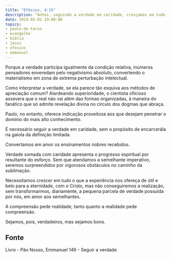 ```yaml
---
title: "Efésios, 4:15"
description: “Antes, seguindo a verdade em caridade, cresçamos em tudo naquele que é a cabeça, Cristo.” - Paulo
date: 2019-02-01 19:00:00
topics: 
- paulo-de-tarso
- evangelho
- biblia
- jesus
- efesios
- emmanuel
---
```


Porque a verdade participa igualmente da condição relativa, inúmeros
pensadores enveredam pelo negativismo absoluto, convertendo o materialismo em
zona de extrema perturbação intelectual.

Como interpretar a verdade, se ela parece tão esquiva aos métodos de
apreciação comum?
Alardeando superioridade, o cientista oficioso assevera que o real não vai
além das formas organizadas, à maneira do fanático que só admite revelação divina
no círculo dos dogmas que abraça.

Paulo, no entanto, oferece indicação proveitosa aos que desejam penetrar o
domínio do mais alto conhecimento.

É necessário seguir a verdade em caridade, sem o propósito de encarcerá­la
na gaiola da definição limitada.

Convertamos em amor os ensinamentos nobres recebidos.

Verdade somada com caridade apresenta o progresso espiritual por
resultante do esforço. Sem que atendamos a semelhante imperativo, seremos
surpreendidos por vigorosos obstáculos no caminho da sublimação.

Necessitamos crescer em tudo o que a experiência nos ofereça de útil e belo
para a eternidade, com o Cristo, mas não conseguiremos a realização, sem
transformarmos, diariamente, a pequena parcela de verdade possuída por nós, em
amor aos semelhantes.

A compreensão pede realidade, tanto quanto a realidade pede compreensão.

Sejamos, pois, verdadeiros, mas sejamos bons.



## Fonte
Livro - Pão Nosso, Emmanuel
146 - Seguir a verdade
